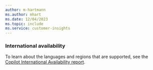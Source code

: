 ```yaml
---
author: m-hartmann
ms.author: mhart
ms.date: 12/04/2023
ms.topic: include
ms.service: customer-insights
---
```


### International availability

To learn about the languages and regions that are supported, see the [Copilot International Availability report](https://dynamics.microsoft.com/availability-reports/copilotreport/).
